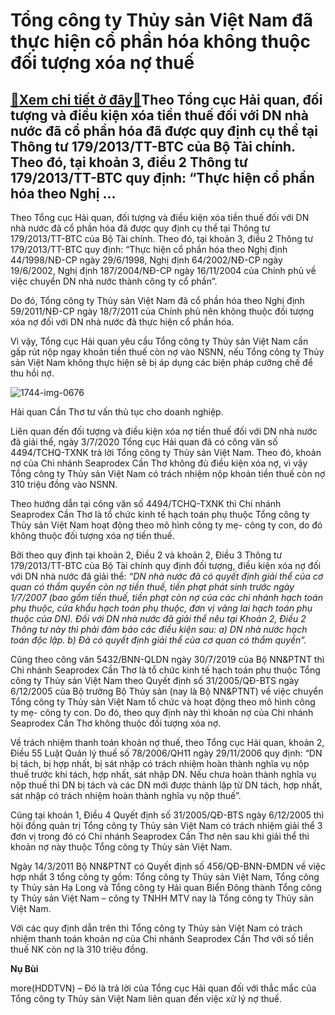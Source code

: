 Tổng công ty Thủy sản Việt Nam đã thực hiện cổ phần hóa không thuộc đối tượng xóa nợ thuế
=========================================================================================

[:gift:Xem chi tiết ở đây:gift:](https://hddtvn.com/tong-cong-ty-thuy-san-viet-nam-da-thuc-hien-co-phan-hoa-khong-thuoc-doi-tuong-xoa-no-thue-2/)Theo Tổng cục Hải quan, đối tượng và điều kiện xóa tiền thuế đối với DN nhà nước đã cổ phần hóa đã được quy định cụ thể tại Thông tư 179/2013/TT-BTC của Bộ Tài chính. Theo đó, tại khoản 3, điều 2 Thông tư 179/2013/TT-BTC quy định: “Thực hiện cổ phần hóa theo Nghị …
-------------------------------------------------------------------------------------------------------------------------------------------------------------------------------------------------------------------------------------------------------------------------


Theo Tổng cục Hải quan, đối tượng và điều kiện xóa tiền thuế đối với DN nhà nước đã cổ phần hóa đã được quy định cụ thể tại Thông tư 179/2013/TT-BTC của Bộ Tài chính. Theo đó, tại khoản 3, điều 2 Thông tư 179/2013/TT-BTC quy định: “Thực hiện cổ phần hóa theo Nghị định 44/1998/NĐ-CP ngày 29/6/1998, Nghị định 64/2002/NĐ-CP ngày 19/6/2002, Nghị định 187/2004/NĐ-CP ngày 16/11/2004 của Chính phủ về việc chuyển DN nhà nước thành công ty cổ phần”.


Do đó, Tổng công ty Thủy sản Việt Nam đã cổ phần hóa theo Nghị định 59/2011/NĐ-CP ngày 18/7/2011 của Chính phủ nên không thuộc đối tượng xóa nợ đối với DN nhà nước đã thực hiện cổ phần hóa.


Vì vậy, Tổng cục Hải quan yêu cầu Tổng công ty Thủy sản Việt Nam cần gấp rút nộp ngay khoản tiền thuế còn nợ vào NSNN, nếu Tổng công ty Thủy sản Việt Nam không thực hiện sẽ bị áp dụng các biện pháp cưỡng chế để thu hồi nợ.





![1744-img-0676](https://hddtvn.com/wp-content/uploads/2021/01/1744_IMG_0676.jpg "Hải quan Cần Thơ tư vấn thủ tục cho doanh nghiệp (Ảnh chụp trước thời điểm dịch xảy ra)")


Hải quan Cần Thơ tư vấn thủ tục cho doanh nghiệp.



Liên quan đến đối tượng và điều kiện xóa nợ tiền thuế đối với DN nhà nước đã giải thể, ngày 3/7/2020 Tổng cục Hải quan đã có công văn số 4494/TCHQ-TXNK trả lời Tổng công ty Thủy sản Việt Nam. Theo đó, khoản nợ của Chi nhánh Seaprodex Cần Thơ không đủ điều kiện xóa nợ, vì vậy Tổng công ty Thủy sản Việt Nam có trách nhiệm nộp khoản tiền thuế còn nợ 310 triệu đồng vào NSNN.


Theo hướng dẫn tại công văn số 4494/TCHQ-TXNK thì Chi nhánh Seaprodex Cần Thơ là tổ chức kinh tế hạch toán phụ thuộc Tổng công ty Thủy sản Việt Nam hoạt động theo mô hình công ty mẹ- công ty con, do đó không thuộc đối tượng xóa nợ tiền thuế.


Bởi theo quy định tại khoản 2, Điều 2 và khoản 2, Điều 3 Thông tư 179/2013/TT-BTC của Bộ Tài chính quy định đối tượng, điều kiện xóa nợ đối với DN nhà nước đã giải thể: *“DN nhà nước đã có quyết định giải thể của cơ quan có thẩm quyền còn nợ tiền thuế, tiền phạt phát sinh trước ngày 1/7/2007 (bao gồm tiền thuế, tiền phạt còn nợ của các chi nhánh hạch toán phụ thuộc, cửa khẩu hạch toán phụ thuộc, đơn vị vãng lai hạch toán phụ thuộc của DN). Đối với DN nhà nước đã giải thể nêu tại Khoản 2, Điều 2 Thông tư này thì phải đảm bảo các điều kiện sau: a) DN nhà nước hạch toán độc lập. b) Đã có quyết định giải thể của cơ quan có thẩm quyền”.*


Cũng theo công văn 5432/BNN-QLDN ngày 30/7/2019 của Bộ NN&PTNT thì Chi nhánh Seaprodex Cần Thơ là tổ chức kinh tế hạch toán phụ thuộc Tổng công ty Thủy sản Việt Nam theo Quyết định số 31/2005/QĐ-BTS ngày 6/12/2005 của Bộ trưởng Bộ Thủy sản (nay là Bộ NN&PTNT) về việc chuyển Tổng công ty Thủy sản Việt Nam tổ chức và hoạt động theo mô hình công ty mẹ- công ty con. Do đó, theo quy định này thì khoản nợ của Chi nhánh Seaprodex Cần Thơ không thuộc đối tượng xóa nợ.


Về trách nhiệm thanh toán khoản nợ thuế, theo Tổng cục Hải quan, khoản 2, Điều 55 Luật Quản lý thuế số 78/2006/QH11 ngày 29/11/2006 quy định: “DN bị tách, bị hợp nhất, bị sát nhập có trách nhiệm hoàn thành nghĩa vụ nộp thuế trước khi tách, hợp nhất, sát nhập DN. Nếu chưa hoàn thành nghĩa vụ nộp thuế thì DN bị tách và các DN mới được thành lập từ DN tách, hợp nhất, sát nhập có trách nhiệm hoàn thành nghĩa vụ nộp thuế”.


Cũng tại khoản 1, Điều 4 Quyết định số 31/2005/QĐ-BTS ngày 6/12/2005 thì hội đồng quản trị Tổng công ty Thủy sản Việt Nam có trách nhiệm giải thể 3 đơn vị trong đó có Chi nhánh Seaprodex Cần Thơ nên sau khi giải thể thì khoản nợ này thuộc Tổng công ty Thủy sản Việt Nam.


Ngày 14/3/2011 Bộ NN&PTNT có Quyết định số 456/QĐ-BNN-ĐMDN về việc hợp nhất 3 tổng công ty gồm: Tổng công ty Thủy sản Việt Nam, Tổng công ty Thủy sản Hạ Long và Tổng công ty Hải quan Biển Đông thành Tổng công ty Thủy sản Việt Nam – công ty TNHH MTV nay là Tổng công ty Thủy sản Việt Nam.


Với các quy định dẫn trên thì Tổng công ty Thủy sản Việt Nam có trách nhiệm thanh toán khoản nợ của Chi nhánh Seaprodex Cần Thơ với số tiền thuế NK còn nợ là 310 triệu đồng.




**Nụ Bùi**



more(HDDTVN) – Đó là trả lời của Tổng cục Hải quan đối với thắc mắc của Tổng công ty Thủy sản Việt Nam liên quan đến việc xử lý nợ thuế.

